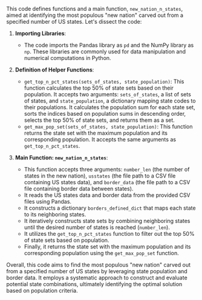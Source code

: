 This code defines functions and a main function, `new_nation_n_states`, aimed at identifying the most populous "new nation" carved out from a specified number of US states. Let's dissect the code:

1. **Importing Libraries**:
   - The code imports the Pandas library as `pd` and the NumPy library as `np`. These libraries are commonly used for data manipulation and numerical computations in Python.

2. **Definition of Helper Functions**:
   - `get_top_n_pct_states(sets_of_states, state_population)`: This function calculates the top 50% of state sets based on their population. It accepts two arguments: `sets_of_states`, a list of sets of states, and `state_population`, a dictionary mapping state codes to their populations. It calculates the population sum for each state set, sorts the indices based on population sums in descending order, selects the top 50% of state sets, and returns them as a set.
   - `get_max_pop_set(sets_of_states, state_population)`: This function returns the state set with the maximum population and its corresponding population. It accepts the same arguments as `get_top_n_pct_states`.

3. **Main Function: `new_nation_n_states`**:
   - This function accepts three arguments: `number_len` (the number of states in the new nation), `usstates` (the file path to a CSV file containing US states data), and `border_data` (the file path to a CSV file containing border data between states).
   - It reads the US states data and border data from the provided CSV files using Pandas.
   - It constructs a dictionary `borders_defined_dict` that maps each state to its neighboring states.
   - It iteratively constructs state sets by combining neighboring states until the desired number of states is reached (`number_len`).
   - It utilizes the `get_top_n_pct_states` function to filter out the top 50% of state sets based on population.
   - Finally, it returns the state set with the maximum population and its corresponding population using the `get_max_pop_set` function.


Overall, this code aims to find the most populous "new nation" carved out from a specified number of US states by leveraging state population and border data. It employs a systematic approach to construct and evaluate potential state combinations, ultimately identifying the optimal solution based on population criteria.
